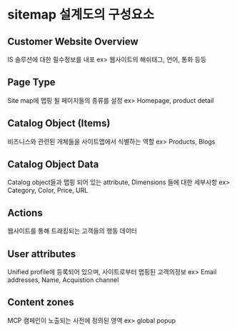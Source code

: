 # sitemap 설계도의 구성요소

## Customer Website Overview
IS 솔루션에 대한 필수정보를 내포
ex> 웹사이트의 해쉬태그, 언어, 통화 등등

## Page Type
Site map에 맵핑 될 페이지들의 종류를 설정
ex> Homepage, product detail

## Catalog Object (Items)
비즈니스와 관련된 개체들을 사이트앱에서 식별하는 역할
ex> Products, Blogs


## Catalog Object Data 
Catalog object들과 맵핑 되어 있는 attribute, Dimensions 들에 대한 세부사항
ex> Category, Color, Price, URL

## Actions 
웹사이트를 통해 트래킹되는 고객들의 행동 데이터

## User attributes
Unified profile에 등록되어 있으며, 사이트로부터 맵핑된 고객의정보
ex> Email addresses, Name, Acquistion channel

## Content zones 
MCP 캠페인이 노출되는 사전에 정의된 영역
ex> global popup
